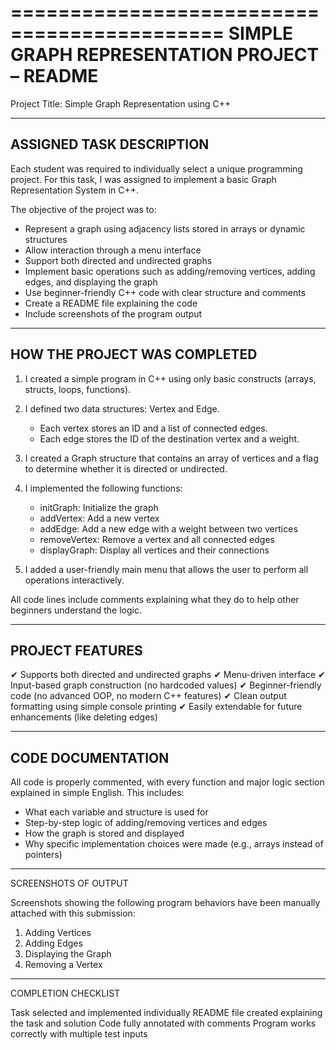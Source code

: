 ============================================
SIMPLE GRAPH REPRESENTATION PROJECT – README
============================================

Project Title: Simple Graph Representation using C++

---

## ASSIGNED TASK DESCRIPTION

Each student was required to individually select a unique programming project. For this task, I was assigned to implement a basic Graph Representation System in C++.

The objective of the project was to:

* Represent a graph using adjacency lists stored in arrays or dynamic structures
* Allow interaction through a menu interface
* Support both directed and undirected graphs
* Implement basic operations such as adding/removing vertices, adding edges, and displaying the graph
* Use beginner-friendly C++ code with clear structure and comments
* Create a README file explaining the code
* Include screenshots of the program output

---

## HOW THE PROJECT WAS COMPLETED

1. I created a simple program in C++ using only basic constructs (arrays, structs, loops, functions).
2. I defined two data structures: Vertex and Edge.

   * Each vertex stores an ID and a list of connected edges.
   * Each edge stores the ID of the destination vertex and a weight.
3. I created a Graph structure that contains an array of vertices and a flag to determine whether it is directed or undirected.
4. I implemented the following functions:

   * initGraph: Initialize the graph
   * addVertex: Add a new vertex
   * addEdge: Add a new edge with a weight between two vertices
   * removeVertex: Remove a vertex and all connected edges
   * displayGraph: Display all vertices and their connections
5. I added a user-friendly main menu that allows the user to perform all operations interactively.

All code lines include comments explaining what they do to help other beginners understand the logic.

---

## PROJECT FEATURES

✔ Supports both directed and undirected graphs
✔ Menu-driven interface
✔ Input-based graph construction (no hardcoded values)
✔ Beginner-friendly code (no advanced OOP, no modern C++ features)
✔ Clean output formatting using simple console printing
✔ Easily extendable for future enhancements (like deleting edges)

---

## CODE DOCUMENTATION

All code is properly commented, with every function and major logic section explained in simple English. This includes:

* What each variable and structure is used for
* Step-by-step logic of adding/removing vertices and edges
* How the graph is stored and displayed
* Why specific implementation choices were made (e.g., arrays instead of pointers)

---

SCREENSHOTS OF OUTPUT

Screenshots showing the following program behaviors have been manually attached with this submission:

1. Adding Vertices
2. Adding Edges
3. Displaying the Graph
4. Removing a Vertex

---

COMPLETION CHECKLIST

Task selected and implemented individually
README file created explaining the task and solution
Code fully annotated with comments
Program works correctly with multiple test inputs
